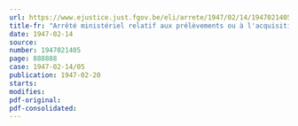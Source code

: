 ```yaml
---
url: https://www.ejustice.just.fgov.be/eli/arrete/1947/02/14/1947021405/justel
title-fr: "Arrêté ministériel relatif aux prélèvements ou à l'acquisition de froment pour le remblaiement des semis hivernaux de froment détruits par le gel"
date: 1947-02-14
source:
number: 1947021405
page: 888888
case: 1947-02-14/05
publication: 1947-02-20
starts:
modifies:
pdf-original:
pdf-consolidated:
---
```


